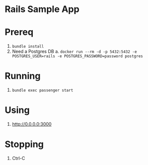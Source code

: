 # Rails Sample App

# Prereq
1. `bundle install`
2. Need a Postgres DB
  a. `docker run --rm -d -p 5432:5432 -e POSTGRES_USER=rails -e POSTGRES_PASSWORD=password postgres`

# Running
1. `bundle exec passenger start`

# Using
1. http://0.0.0.0:3000

# Stopping
1. Ctrl-C
